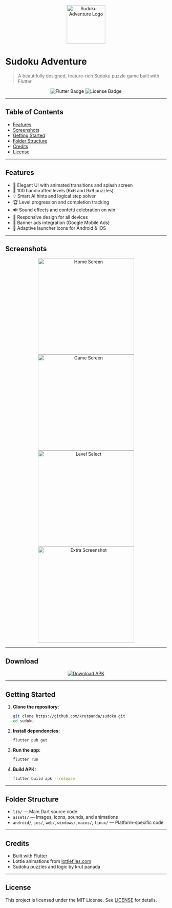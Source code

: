 <p align="center">
  <img src="assets/icon.png" alt="Sudoku Adventure Logo" width="120"/>
</p>

# Sudoku Adventure

> A beautifully designed, feature-rich Sudoku puzzle game built with Flutter.

<p align="center">
  <img src="https://img.shields.io/badge/Flutter-3.0-blue" alt="Flutter Badge"/>
  <img src="https://img.shields.io/badge/License-MIT-green.svg" alt="License Badge"/>
</p>

---

## Table of Contents
- [Features](#features)
- [Screenshots](#screenshots)
- [Getting Started](#getting-started)
- [Folder Structure](#folder-structure)
- [Credits](#credits)
- [License](#license)

---

## Features
- 🎨 Elegant UI with animated transitions and splash screen
- 🧩 100 handcrafted levels (6x6 and 9x9 puzzles)
- 💡 Smart AI hints and logical step solver
- 🏆 Level progression and completion tracking
- 🔊 Sound effects and confetti celebration on win
- 📱 Responsive design for all devices
- 📢 Banner ads integration (Google Mobile Ads)
- 🎯 Adaptive launcher icons for Android & iOS

---

## Screenshots

<p align="center">
  <img src="assets/screenshots/screenshot1.jpeg" alt="Home Screen" width="300"/>
  <img src="assets/screenshots/screenshot2.jpeg" alt="Game Screen" width="300"/>
  <img src="assets/screenshots/screenshot3.jpeg" alt="Level Select" width="300"/>
  <img src="assets/screenshots/screenshot4.jpeg" alt="Extra Screenshot" width="300"/>
</p>

---

## Download

<p align="center">
  <a href="https://github.com/krutpanda/sudoku/releases/latest/download/app-release%20(4).apk">
    <img src="https://img.shields.io/badge/Download-APK-blue?logo=android" alt="Download APK" />
  </a>
</p>

---

## Getting Started
1. **Clone the repository:**
   ```sh
   git clone https://github.com/krutpanda/sudoku.git
   cd sudoku
   ```
2. **Install dependencies:**
   ```sh
   flutter pub get
   ```
3. **Run the app:**
   ```sh
   flutter run
   ```
4. **Build APK:**
   ```sh
   flutter build apk --release
   ```

---

## Folder Structure
- `lib/` — Main Dart source code
- `assets/` — Images, icons, sounds, and animations
- `android/`, `ios/`, `web/`, `windows/`, `macos/`, `linux/` — Platform-specific code

---

## Credits
- Built with [Flutter](https://flutter.dev/)
- Lottie animations from [lottiefiles.com](https://lottiefiles.com/)
- Sudoku puzzles and logic by krut panada

---

## License
This project is licensed under the MIT License. See [LICENSE](LICENSE) for details.

